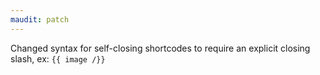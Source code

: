 ```yaml
---
maudit: patch
---
```


Changed syntax for self-closing shortcodes to require an explicit closing slash, ex: `{{ image /}}`
